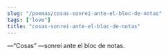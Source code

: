 ```yaml
---
slug: "/poemas/cosas-sonrei-ante-el-bloc-de-notas"
tags: ["love"]
title: "cosas-sonreí-ante-el-bloc-de-notas"
---
```

—“Cosas” —sonreí ante el bloc de notas.